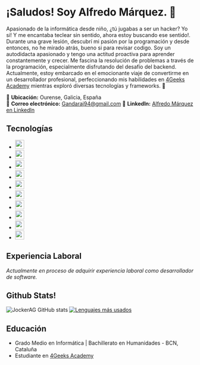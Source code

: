 

<!--
**JockerAG/JockerAG** is a ✨ _special_ ✨ repository because its `README.md` (this file) appears on your GitHub profile.

Here are some ideas to get you started:

- 🔭 I’m currently working on ...
- 🌱 I’m currently learning ...
- 👯 I’m looking to collaborate on ...
- 🤔 I’m looking for help with ...
- 💬 Ask me about ...
- 📫 How to reach me: ...
- 😄 Pronouns: ...
- ⚡ Fun fact: ...
-->
# ¡Saludos! Soy Alfredo Márquez. 👋

Apasionado de la informática desde niño, ¿tú jugabas a ser un hacker? Yo si! Y me encantaba teclear sin sentido, ahora estoy buscando ese sentido!. Durante una grave lesión, descubrí mi pasión por la programación y desde entonces, no he mirado atrás, bueno si para revisar codigo. Soy un autodidacta apasionado y tengo una actitud proactiva para aprender constantemente y crecer. Me fascina la resolución de problemas a través de la programación, especialmente disfrutando del desafío del backend.
Actualmente, estoy embarcado en el emocionante viaje de convertirme en un desarrollador profesional, perfeccionando mis habilidades en [4Geeks Academy](https://4geeks.com/es) mientras exploró diversas tecnologías y frameworks. 🚀

📍 **Ubicación:** Ourense, Galicia, España  
📧 **Correo electrónico:** Gandaraj94@gmail.com
🔗 **LinkedIn:** [Alfredo Márquez en LinkedIn](https://www.linkedin.com/in/alfredo-m%C3%A1rquez-g%C3%A1ndara-33968014b/)

## Tecnologías

- <img src="https://img.shields.io/badge/-HTML-E34F26?logo=html5&logoColor=white&style=flat-square" height="24"> 
- <img src="https://img.shields.io/badge/-CSS-1572B6?logo=css3&logoColor=white&style=flat-square" height="24"> 
- <img src="https://img.shields.io/badge/-Python-3776AB?logo=python&logoColor=white&style=flat-square" height="24"> 
- <img src="https://img.shields.io/badge/-JavaScript-F7DF1E?logo=javascript&logoColor=black&style=flat-square" height="24"> 
- <img src="https://img.shields.io/badge/-Bootstrap-563D7C?logo=bootstrap&logoColor=white&style=flat-square" height="24"> 
- <img src="https://img.shields.io/badge/-React-61DAFB?logo=react&logoColor=white&style=flat-square" height="24"> 
- <img src="https://img.shields.io/badge/-ReactBootstrap-61DAFB?logo=react&logoColor=white&style=flat-square" height="24">
- <img src="https://img.shields.io/badge/-SQL%20Alchemy-CA2108?logo=sqlalchemy&logoColor=white&style=flat-square" height="24"> 
- <img src="https://img.shields.io/badge/-Flask-000000?logo=flask&logoColor=white&style=flat-square" height="24"> 
- <img src="https://img.shields.io/badge/-Git-F05032?logo=git&logoColor=white&style=flat-square" height="24"> 


## Experiencia Laboral

*Actualmente en proceso de adquirir experiencia laboral como desarrollador de software.*

## Github Stats!
![JockerAG GitHub stats](https://github-readme-stats.vercel.app/api?username=JockerAG&show_icons=true&theme=vision-friendly-dark) [![Lenguajes más usados](https://github-readme-stats.vercel.app/api/top-langs/?username=JockerAG&layout=compact&theme=vision-friendly-dark)](https://github.com/anuraghazra/github-readme-stats)

## Educación

- Grado Medio en Informática | Bachillerato en Humanidades - BCN, Cataluña
- Estudiante en [4Geeks Academy](https://4geeks.com/es)


